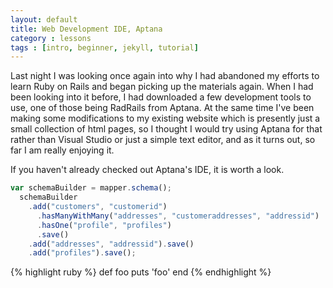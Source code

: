 ```yaml
---
layout: default
title: Web Development IDE, Aptana
category : lessons
tags : [intro, beginner, jekyll, tutorial]
---
```


Last night I was looking once again into why I had abandoned my efforts to learn Ruby on Rails and began picking up the materials again. When I had been looking into it before, I had downloaded a few development tools to use, one of those being RadRails from Aptana. At the same time I've been making some modifications to my existing website which is presently just a small collection of html pages, so I thought I would try using Aptana for that rather than Visual Studio or just a simple text editor, and as it turns out, so far I am really enjoying it.

If you haven't already checked out Aptana's IDE, it is worth a look.

```javascript
var schemaBuilder = mapper.schema();
  schemaBuilder
    .add("customers", "customerid")
      .hasManyWithMany("addresses", "customeraddresses", "addressid")
      .hasOne("profile", "profiles")
      .save()
    .add("addresses", "addressid").save()
    .add("profiles").save();
```

{% highlight ruby %}
def foo
  puts 'foo'
end
{% endhighlight %}
